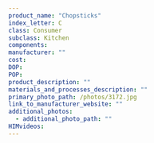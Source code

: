 ```yaml
---
product_name: "Chopsticks"
index_letter: C
class: Consumer
subclass: Kitchen
components:
manufacturer: ""
cost: 
DOP: 
POP: 
product_description: ""
materials_and_processes_description: ""
primary_photo_path: /photos/3172.jpg
link_to_manufacturer_website: ""
additional_photos:
  - additional_photo_path: ""
HIMvideos:
---
```

